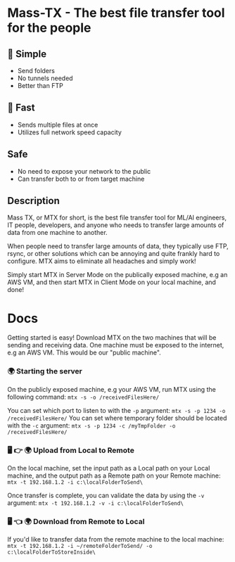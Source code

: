 # Mass-TX - The best file transfer tool for the people


## 🌱 Simple
- Send folders
- No tunnels needed
- Better than FTP

## 🚀 Fast
- Sends multiple files at once
- Utilizes full network speed capacity

## Safe
- No need to expose your network to the public
- Can transfer both to or from target machine

## Description
Mass TX, or MTX for short, is the best file transfer tool for ML/AI engineers, IT people, developers, and anyone who needs to transfer large amounts of data from one machine to another.

When people need to transfer large amounts of data, they typically use FTP, rsync, or other solutions which can be annoying and quite frankly hard to configure. MTX aims to eliminate all headaches and simply work!

Simply start MTX in Server Mode on the publically exposed machine, e.g an AWS VM, and then start MTX in Client Mode on your local machine, and done!

# Docs
Getting started is easy! Download MTX on the two machines that will be sending and receiving data.
One machine must be exposed to the internet, e.g an AWS VM. This would be our "public machine".

### 🌍 Starting the server
On the publicly exposed machine, e.g your AWS VM, run MTX using the following command: `mtx -s -o /receivedFilesHere/`

You can set which port to listen to with the `-p` argument: `mtx -s -p 1234 -o /receivedFilesHere/`
You can set where temporary folder should be located with the `-c` argument: `mtx -s -p 1234 -c /myTmpFolder -o /receivedFilesHere/`

### 🖥 👉 🌍 Upload from Local to Remote
On the local machine, set the input path as a Local path on your Local machine, and the output path as a Remote path on your Remote machine: `mtx -t 192.168.1.2 -i c:\localFolderToSend\`

Once transfer is complete, you can validate the data by using the `-v` argument: `mtx -t 192.168.1.2 -v -i c:\localFolderToSend\`


### 🖥 👈 🌍 Download from Remote to Local
If you'd like to transfer data from the remote machine to the local machine: `mtx -t 192.168.1.2 -i ~/remoteFolderToSend/ -o c:\localFolderToStoreInside\`
